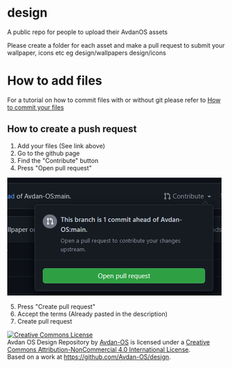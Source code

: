 # design
A public  repo for people to upload their AvdanOS assets 


 
Please create a folder for each asset and make a pull request to submit your wallpaper, icons etc
eg 
design/wallpapers 
design/icons

# How to add files 
For a tutorial on how to commit files with or without git 
please refer to [How to commit your files](HOW_TO_COMMIT.md)

## How to create a push request
1. Add your files (See link above)
2. Go to the github page
3. Find the "Contribute" button
4. Press "Open pull request"

![Contribute button](.tutorial/images/contributeButton.png)

5. Press "Create pull request"
6. Accept the terms (Already pasted in the description)
7. Create pull request


<a rel="license" href="http://creativecommons.org/licenses/by-nc/4.0/"><img alt="Creative Commons License" style="border-width:0" src="https://i.creativecommons.org/l/by-nc/4.0/80x15.png" /></a><br /><span xmlns:dct="http://purl.org/dc/terms/" property="dct:title">Avdan OS Design Repository</span> by <a xmlns:cc="http://creativecommons.org/ns#" href="https://github.com/Avdan-OS" property="cc:attributionName" rel="cc:attributionURL">Avdan-OS</a> is licensed under a <a rel="license" href="http://creativecommons.org/licenses/by-nc/4.0/">Creative Commons Attribution-NonCommercial 4.0 International License</a>.<br />Based on a work at <a xmlns:dct="http://purl.org/dc/terms/" href="https://github.com/Avdan-OS/design" rel="dct:source">https://github.com/Avdan-OS/design</a>.
